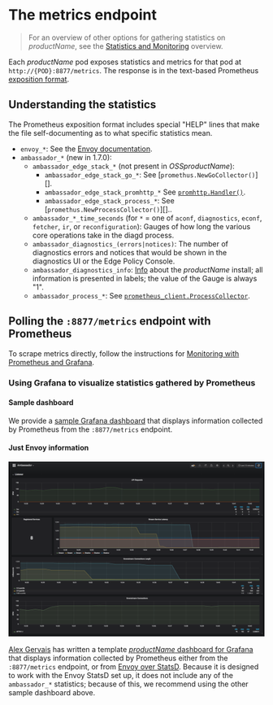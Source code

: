 # The metrics endpoint

> For an overview of other options for gathering statistics on
> $productName$, see the [Statistics and Monitoring](../) overview.

Each $productName$ pod exposes statistics and metrics for that pod at
`http://{POD}:8877/metrics`.  The response is in the text-based
Prometheus [exposition format][].

[exposition format]: https://prometheus.io/docs/instrumenting/exposition_formats/

## Understanding the statistics

The Prometheus exposition format includes special "HELP" lines that
make the file self-documenting as to what specific statistics mean.

<!--

  TODO(lukeshu): Go in to more detail about Envoy's statistics; the
  discoverability of them in Envoy's docs is really bad.  The best
  thing to grep for in envoy.git is:

     git grep -E ', *(Gauge|Counter|Histogram) *,' docs

-->

- `envoy_*`: See the [Envoy documentation][`GET /stats/prometheus`].
- `ambassador_*` (new in 1.7.0):
  - `ambassador_edge_stack_*` (not present in $OSSproductName$):
    - `ambassador_edge_stack_go_*`: See [`promethus.NewGoCollector()`][].
    - `ambassador_edge_stack_promhttp_*` See [`promhttp.Handler()`][].
    - `ambassador_edge_stack_process_*`: See [`promethus.NewProcessCollector()`][]..
  - `ambassador_*_time_seconds` (for `*` = one of `aconf`, `diagnostics`, `econf`, `fetcher`, `ir`, or `reconfiguration`):
    Gauges of how long the various core operations take in the diagd
    process.
  - `ambassador_diagnostics_(errors|notices)`: The number of
    diagnostics errors and notices that would be shown in the
    diagnostics UI or the Edge Policy Console.
  - `ambassador_diagnostics_info`: [Info][`prometheus_client.Info`]
    about the $productName$ install; all information is presented in
    labels; the value of the Gauge is always "1".
  - `ambassador_process_*`: See [`prometheus_client.ProcessCollector`][].

[`GET /stats/prometheus`]: https://www.envoyproxy.io/docs/envoy/v1.15.0/operations/admin.html#get--stats-prometheus
[`prometheus.NewProcessCollector`]: https://godoc.org/github.com/prometheus/client_golang/prometheus#NewProcessCollector
[`prometheus.NewGoCollector`]: https://godoc.org/github.com/prometheus/client_golang/prometheus#NewGoCollector
[`promhttp.Handler()`]: https://godoc.org/github.com/prometheus/client_golang/prometheus/promhttp#Handler
[`prometheus_client.Info`]: https://github.com/prometheus/client_python#info
[`prometheus_client.ProcessCollector`]: https://github.com/prometheus/client_python#process-collector

## Polling the `:8877/metrics` endpoint with Prometheus

To scrape metrics directly, follow the instructions for [Monitoring
with Prometheus and Grafana](../../../../howtos/prometheus).

### Using Grafana to visualize statistics gathered by Prometheus

#### Sample dashboard

We provide a [sample Grafana dashboard](https://grafana.com/dashboards/13758)
that displays information collected by Prometheus from the
`:8877/metrics` endpoint.


#### Just Envoy information

<img src="../../../images/grafana.png" alt="Screenshot of a Grafana dashboard that displays just information from Envoy" />

[Alex Gervais][] has written a template [$productName$ dashboard for
Grafana][] that displays information collected by Prometheus either
from the `:8877/metrics` endpoint, or from [Envoy over
StatsD][envoy-statsd-prometheus].  Because it is designed to work with
the Envoy StatsD set up, it does not include any of the `ambassador_*`
statistics; because of this, we recommend using the other sample
dashboard above.

[Alex Gervais]: https://twitter.com/alex_gervais
[$productName$ dashboard for Grafana]: https://grafana.com/dashboards/4698
[envoy-statsd-prometheus]: ../envoy-statsd#using-prometheus-statsd-exporter-as-the-statsd-sink
